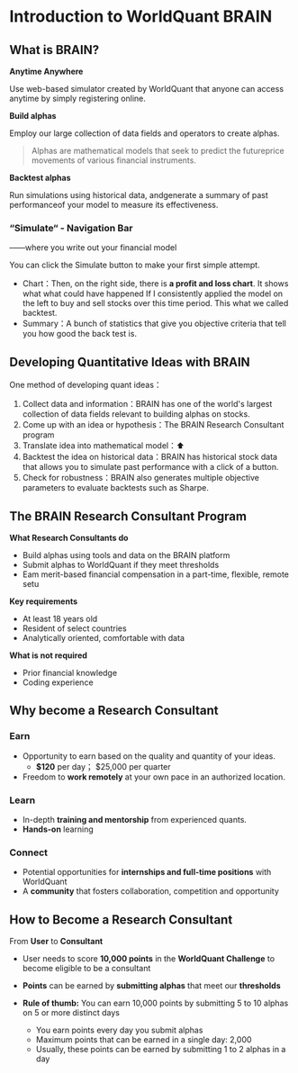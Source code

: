 # Introduction to WorldQuant BRAIN

## What is BRAIN?

**Anytime Anywhere**

Use web-based simulator created by WorldQuant that anyone can access anytime by simply registering online.

**Build alphas**

Employ our large collection of data fields and operators to create alphas.

> Alphas are mathematical models that seek to predict the futureprice movements of various financial instruments.

**Backtest alphas**

Run simulations using historical data, andgenerate a summary of past performanceof your model to measure its effectiveness.

### “Simulate“ - Navigation Bar

——where you write out your financial model

You can click the Simulate button to make your first simple attempt.

- Chart：Then, on the right side, there is **a profit and loss chart**. It shows what what could have happened If I consistently applied the model on the left to buy and sell stocks over this time period. This what we called backtest.
- Summary：A bunch of statistics that give you objective criteria that tell you how good the back test is.

## Developing Quantitative Ideas with BRAIN

One method of developing quant ideas：

1. Collect data and information：BRAIN has one of the world's largest collection of data fields relevant to building alphas on stocks.
2. Come up with an idea or hypothesis：The BRAIN Research Consultant program
3. Translate idea into mathematical model：⬆️
4. Backtest the idea on historical data：BRAIN has historical stock data that allows you to simulate past performance with a click of a button.
5. Check for robustness：BRAIN also generates multiple objective parameters to evaluate backtests such as Sharpe.

## The BRAIN Research Consultant Program

**What Research Consultants do**

- Build alphas using tools and data on the BRAIN platform
- Submit alphas to WorldQuant if they meet thresholds
- Eam merit-based financial compensation in a part-time, flexible, remote setu

**Key requirements**

- At least 18 years old
- Resident of select countries
- Analytically oriented, comfortable with data

**What is not required**

- Prior financial knowledge
- Coding experience

## Why become a Research Consultant

### Earn

- Opportunity to earn based on the quality and quantity of your ideas.
  - **\$120** per day； $25,000 per quarter
- Freedom to **work remotely** at your own pace in an authorized location.

### Learn
- In-depth **training and mentorship** from experienced quants.
- **Hands-on** learning

### Connect

- Potential opportunities for **internships and full-time positions** with WorldQuant
- A **community** that fosters collaboration, competition and opportunity

## How to Become a Research Consultant

From **User** to **Consultant**

- User needs to score **10,000 points** in the **WorldQuant Challenge** to become eligible to be a consultant
- **Points** can be earned by **submitting alphas** that meet our **thresholds**
  
- **Rule of thumb:** You can earn 10,000 points by submitting 5 to 10 alphas
  on 5 or more distinct days
  - You earn points every day you submit alphas
  - Maximum points that can be earned in a single day: 2,000
  - Usually, these points can be earned by submitting 1 to 2 alphas in a day

